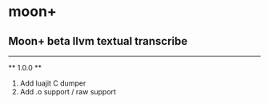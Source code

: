 # moon+ ##

## Moon+ beta llvm textual transcribe ###

_________________________

** 1.0.0 **

1. Add luajit C dumper
  1. Add .o support / raw support
